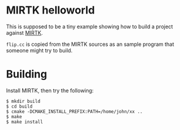# MIRTK helloworld

This is supposed to be a tiny example showing how to build a project against
[MIRTK](https://github.com/BioMedIA/MIRTK).

`flip.cc` is copied from the MIRTK sources as an sample program that someone
might try to build. 

# Building

Install MIRTK, then try the following:

```
$ mkdir build
$ cd build
$ cmake -DCMAKE_INSTALL_PREFIX:PATH=/home/john/xx ..
$ make
$ make install
```

